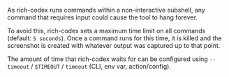 As rich-codex runs commands within a non-interactive subshell, any command that requires input could cause the tool to hang forever.

To avoid this, rich-codex sets a maximum time limit on all commands (default: `5 seconds`). Once a command runs for this time, it is killed and the screenshot is created with whatever output was captured up to that point.

The amount of time that rich-codex waits for can be configured using `--timeout` / `$TIMEOUT` / `timeout` (CLI, env var, action/config).

